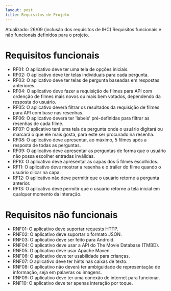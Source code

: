 ```yaml
---
layout: post
title: Requisitos de Projeto
---
```


Atualizado: 26/09 (inclusão dos requisitos de IHC)
Requisitos funcionais e não funcionais definidos para o projeto.

# Requisitos funcionais

- RF01: O aplicativo deve ter uma tela de opções iniciais.
- RF02: O aplicativo deve ter telas individuais para cada pergunta.
- RF03: O aplicativo deve ter telas de pergunta baseadas em respostas anteriores.
- RF04: O aplicativo deve fazer a requisição de filmes para API com ordenção de filmes mais novos ou mais bem votados, dependendo da resposta do usuário.
- RF05: O aplicativo deverá filtrar os resultados da requisição de filmes para API com base nas resenhas.
- RF06: O aplicativo deverá ter 'labels' pré-definidas para filtrar as resenhas de cada filme.
- RF07: O aplicativo terá uma tela de pergunta onde o usuário digitará ou marcará o que ele mais gosta, para este ser procurado na resenha.
- RF08: O aplicativo deve apresentar, ao máximo, 5 filmes após a resposta de todas as perguntas.
- RF09: O aplicativo deve apresentar as perguntas de forma que o usuário não possa escolher entradas inválidas.
- RF10: O aplicativo deve apresentar as capas dos 5 filmes escolhidos.
- RF11: O aplicativo deve mostrar a resenha e o trailer do filme quando o usuário clicar na capa.
- RF12: O aplicativo não deve permitir que o usuário retorne a pergunta anterior.
- RF13: O aplicativo deve permitir que o usuário retorne a tela inicial em qualquer momento da interação.


# Requisitos não funcionais

- RNF01: O aplicativo deve suportar requests HTTP.
- RNF02: O aplicativo deve suportar o formato JSON.
- RNF03: O aplicativo deve ser feito para Android.
- RNF04: O aplicativo deve usar a API do The Movie Database (TMBD).
- RNF05: O aplicativo deve usar Apache Maven.
- RNF06: O aplicativo deve ter usabilidade para crianças.
- RNF07: O aplicativo deve ter hints nas caixas de texto.
- RNF08: O aplicativo não deverá ter ambiguidade de representação de informação, seja em palavras ou imagens.
- RNF09: O aplicativo deve ter uma conexão de internet para funcionar.
- RNF10: O aplicativo deve ter apenas interação por toque.
